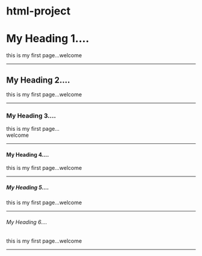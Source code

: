 # html-project
<!DOCTYPE html>
<html lang="en-US">   
<head>
    <meta charset="UTF-8">
    <title>Welcome to my screen</title>
    <link rel="icon" href="https://cutewallpaper.org/21/roman-reigns-logo-png/Download-for-free-10-PNG-Roman-reigns-logo-easy-top-images-.jpg" type="imge/x-icon"> 
    <link rel="stylesheet" href="main.css" type="text/css">
    <meta name="Thilip" content="html page">
</head>
<body>
    <h1>My Heading 1....</h1>
    <p>this is my first page...welcome</p>
    <hr>
    <h2>My Heading 2....</h2>
    <p>this is my first page...welcome</p>
    <hr>
    <h3>My Heading 3....</h3>
    <p>this is my first page...<br>welcome</p>
    <hr>
    <h4>My Heading 4....</h4>
    <p>this is my first page...welcome</p>
    <hr>
    <h5>My Heading 5....</h5>
    <p>this is my first page...welcome</p>
    <hr>
    <h6>My Heading 6....</h6>    
    <p>this is my first page...welcome</p>
    <hr>
</body>
</html>

